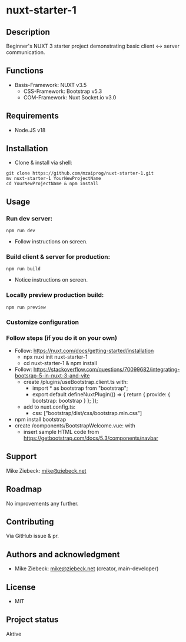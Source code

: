 # nuxt-starter-1

## Description
Beginner's NUXT 3 starter project demonstrating basic client <-> server communication.

## Functions
- Basis-Framework:  NUXT            v3.5
  - CSS-Framework:  Bootstrap       v5.3
  - COM-Framework:  Nuxt Socket.io  v3.0

## Requirements
- Node.JS v18

## Installation
- Clone & install via shell:
```shell
git clone https://github.com/mzaiprog/nuxt-starter-1.git
mv nuxt-starter-1 YourNewProjectName
cd YourNewProjectName & npm install
```

## Usage
### Run dev server: 
```shell
npm run dev
```
- Follow instructions on screen.

### Build client & server for production: 
```shell
npm run build
```
- Notice instructions on screen.

### Locally preview production build:
```shell
npm run preview
```

### Customize configuration

### Follow steps (if you do it on your own)
- Follow: https://nuxt.com/docs/getting-started/installation
  - npx nuxi init nuxt-starter-1
  - cd nuxt-starter-1 & npm install
- Follow: https://stackoverflow.com/questions/70099682/integrating-bootsrap-5-in-nuxt-3-and-vite
  - create /plugins/useBootstrap.client.ts with:
    - import * as bootstrap from "bootstrap";
    - export default defineNuxtPlugin(() => { return { provide: { bootstrap: bootstrap } }; });
  - add to nuxt.config.ts:
    - css: ["bootstrap/dist/css/bootstrap.min.css"] 
- npm install bootstrap
- create /components/BootstrapWelcome.vue: with <template> insert sample code here </template>
  - insert sample HTML code from https://getbootstrap.com/docs/5.3/components/navbar

## Support
Mike Ziebeck: mike@ziebeck.net

## Roadmap
No improvements any further.

## Contributing
Via GitHub issue & pr.

## Authors and acknowledgment
- Mike Ziebeck: mike@ziebeck.net (creator, main-developer)

## License
- MIT

## Project status
Aktive